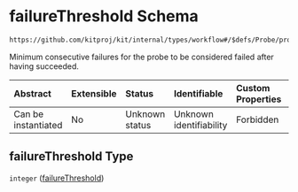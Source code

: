 # failureThreshold Schema

```txt
https://github.com/kitproj/kit/internal/types/workflow#/$defs/Probe/properties/failureThreshold
```

Minimum consecutive failures for the probe to be considered failed after having succeeded.

| Abstract            | Extensible | Status         | Identifiable            | Custom Properties | Additional Properties | Access Restrictions | Defined In                                                                      |
| :------------------ | :--------- | :------------- | :---------------------- | :---------------- | :-------------------- | :------------------ | :------------------------------------------------------------------------------ |
| Can be instantiated | No         | Unknown status | Unknown identifiability | Forbidden         | Allowed               | none                | [workflow.schema.json\*](../../out/workflow.schema.json "open original schema") |

## failureThreshold Type

`integer` ([failureThreshold](workflow-defs-probe-properties-failurethreshold.md))
